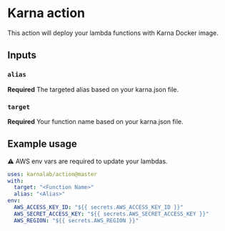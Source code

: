 # Karna action

This action will deploy your lambda functions with Karna Docker image.

## Inputs

### `alias`

**Required** The targeted alias based on your karna.json file.

### `target`

**Required** Your function name based on your karna.json file.

## Example usage

:warning: AWS env vars are required to update your lambdas.

```yaml
uses: karnalab/action@master
with:
  target: "<Function Name>"
  alias: "<Alias>"
env:
  AWS_ACCESS_KEY_ID: "${{ secrets.AWS_ACCESS_KEY_ID }}"
  AWS_SECRET_ACCESS_KEY: "${{ secrets.AWS_SECRET_ACCESS_KEY }}"
  AWS_REGION: "${{ secrets.AWS_REGION }}"
```

